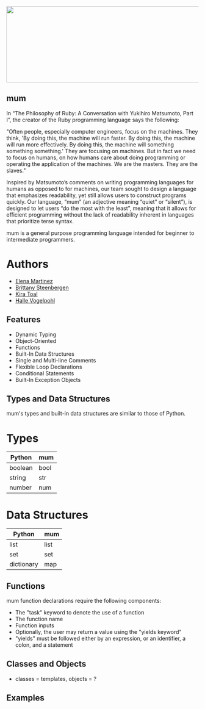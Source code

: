 <img src="https://raw.githubusercontent.com/bsteenbergen/mum/main/docs/mum_logo.PNG" width="600" height="200"/>

## mum

In “The Philosophy of Ruby: A Conversation with Yukihiro Matsumoto, Part I”, the creator of the Ruby programming language says the following: 

"Often people, especially computer engineers, focus on the machines. They think, 'By doing this, the machine will run faster. By doing this, the machine will run more effectively. By doing this, the machine will something something something.' They are focusing on machines. But in fact we need to focus on humans, on how humans care about doing programming or operating the application of the machines. We are the masters. They are the slaves." 

Inspired by Matsumoto’s comments on writing programming languages for humans as opposed to for machines, our team sought to design a language that emphasizes readability, yet still allows users to construct programs quickly. Our language, “mum” (an adjective meaning “quiet” or “silent”), is designed to let users “do the most with the least”, meaning that it allows for efficient programming without the lack of readability inherent in languages that prioritize terse syntax. 

mum is a general purpose programming language intended for beginner to intermediate programmers.

# Authors 
- [Elena Martinez](https://github.com/elenasmartinez)
- [Brittany Steenbergen](https://github.com/bsteenbergen)
- [Kira Toal](https://github.com/kirakira0)
- [Halle Vogelpohl](https://github.com/hallegv)

## Features

- Dynamic Typing 
- Object-Oriented
- Functions 
- Built-In Data Structures 
- Single and Multi-line Comments 
- Flexible Loop Declarations 
- Conditional Statements 
- Built-In Exception Objects

## Types and Data Structures 

mum's types and built-in data structures are similar to those of Python.

# Types 

| Python      | mum               |
| ----------- | ----------------- |
| boolean     | bool              |
| string      | str               |
| number      | num               |

# Data Structures 

| Python      | mum               |
| ----------- | ----------------- |
| list        | list              |
| set         | set               |
| dictionary  | map               |


## Functions 

mum function declarations require the following components: 

- The "task" keyword to denote the use of a function 
- The function name 
- Function inputs 
- Optionally, the user may return a value using the "yields keyword" 
-   "yields" must be followed either by an expression, or an identifier, a colon, and a statement

## Classes and Objects 

- classes = templates, objects = ?


## Examples
